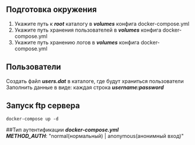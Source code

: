 ## Подготовка окружения
1) Укажите путь к **_root_** каталогу в _**volumes**_ конфига docker-compose.yml 
2) Укажите путь хранения пользователей в _**volumes**_ конфига docker-compose.yml 
3) Укажите путь хранению логов в _**volumes**_ конфига docker-compose.yml 

## Пользователи
Создать файл **_users.dat_** в каталоге, где будут храниться пользователи
Заполнить данные в виде:
каждая строка **_username:password_**

## Запуск ftp сервера
`docker-compose up -d`

##Тип аутентификации
_**docker-compose.yml**_ 
<br/>
_**METHOD_AUTH**_: "normal(нормальный) | anonymous(анонимный вход)"


